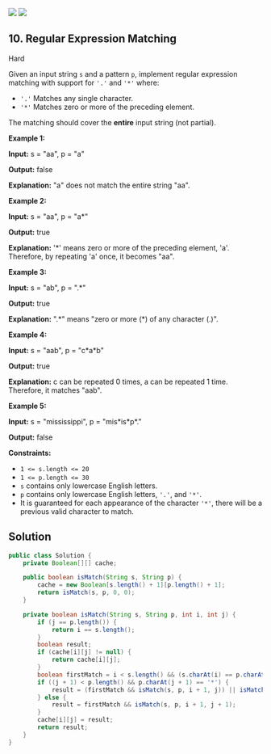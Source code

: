 [![](https://img.shields.io/github/stars/javadev/LeetCode-in-Java?label=Stars&style=flat-square)](https://github.com/javadev/LeetCode-in-Java)
[![](https://img.shields.io/github/forks/javadev/LeetCode-in-Java?label=Fork%20me%20on%20GitHub%20&style=flat-square)](https://github.com/javadev/LeetCode-in-Java/fork)

## 10\. Regular Expression Matching

Hard

Given an input string `s` and a pattern `p`, implement regular expression matching with support for `'.'` and `'*'` where:

*   `'.'` Matches any single character.
*   `'*'` Matches zero or more of the preceding element.

The matching should cover the **entire** input string (not partial).

**Example 1:**

**Input:** s = "aa", p = "a"

**Output:** false

**Explanation:** "a" does not match the entire string "aa". 

**Example 2:**

**Input:** s = "aa", p = "a\*"

**Output:** true

**Explanation:** '\*' means zero or more of the preceding element, 'a'. Therefore, by repeating 'a' once, it becomes "aa". 

**Example 3:**

**Input:** s = "ab", p = ".\*"

**Output:** true

**Explanation:** ".\*" means "zero or more (\*) of any character (.)". 

**Example 4:**

**Input:** s = "aab", p = "c\*a\*b"

**Output:** true

**Explanation:** c can be repeated 0 times, a can be repeated 1 time. Therefore, it matches "aab". 

**Example 5:**

**Input:** s = "mississippi", p = "mis\*is\*p\*."

**Output:** false 

**Constraints:**

*   `1 <= s.length <= 20`
*   `1 <= p.length <= 30`
*   `s` contains only lowercase English letters.
*   `p` contains only lowercase English letters, `'.'`, and `'*'`.
*   It is guaranteed for each appearance of the character `'*'`, there will be a previous valid character to match.

## Solution

```java
public class Solution {
    private Boolean[][] cache;

    public boolean isMatch(String s, String p) {
        cache = new Boolean[s.length() + 1][p.length() + 1];
        return isMatch(s, p, 0, 0);
    }

    private boolean isMatch(String s, String p, int i, int j) {
        if (j == p.length()) {
            return i == s.length();
        }
        boolean result;
        if (cache[i][j] != null) {
            return cache[i][j];
        }
        boolean firstMatch = i < s.length() && (s.charAt(i) == p.charAt(j) || p.charAt(j) == '.');
        if ((j + 1) < p.length() && p.charAt(j + 1) == '*') {
            result = (firstMatch && isMatch(s, p, i + 1, j)) || isMatch(s, p, i, j + 2);
        } else {
            result = firstMatch && isMatch(s, p, i + 1, j + 1);
        }
        cache[i][j] = result;
        return result;
    }
}
```